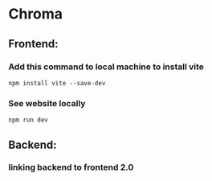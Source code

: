 # Chroma

## Frontend:
### Add this command to local machine to install vite 
```
npm install vite --save-dev
```
### See website locally
```
npm run dev
```

## Backend:
### linking backend to frontend 2.0
